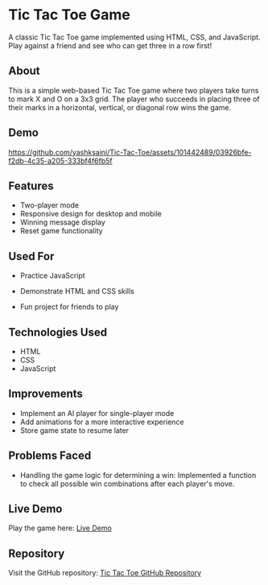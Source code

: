 # Tic Tac Toe Game

A classic Tic Tac Toe game implemented using HTML, CSS, and JavaScript. Play against a friend and see who can get three in a row first!

## About
This is a simple web-based Tic Tac Toe game where two players take turns to mark X and O on a 3x3 grid. The player who succeeds in placing three of their marks in a horizontal, vertical, or diagonal row wins the game.

## Demo
https://github.com/yashksaini/Tic-Tac-Toe/assets/101442489/03926bfe-f2db-4c35-a205-333bf4f6fb5f

## Features
- Two-player mode
- Responsive design for desktop and mobile
- Winning message display
- Reset game functionality

## Used For
- Practice JavaScript




- Demonstrate HTML and CSS skills
- Fun project for friends to play

## Technologies Used
- HTML
- CSS
- JavaScript

## Improvements
- Implement an AI player for single-player mode
- Add animations for a more interactive experience
- Store game state to resume later

## Problems Faced
- Handling the game logic for determining a win: Implemented a function to check all possible win combinations after each player's move.


## Live Demo
Play the game here: [Live Demo](https://tic-tac-toe-yks.netlify.app/)

## Repository
Visit the GitHub repository: [Tic Tac Toe GitHub Repository](https://github.com/yashksaini/Tic-Tac-Toe)
